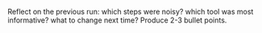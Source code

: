Reflect on the previous run: which steps were noisy? which tool was most informative? what to change next time? Produce 2-3 bullet points.
